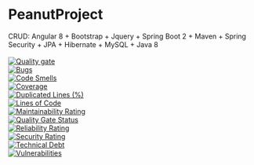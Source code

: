 # PeanutProject
CRUD: Angular 8 + Bootstrap + Jquery + Spring Boot 2 + Maven + Spring Security + JPA + Hibernate + MySQL + Java 8
<br/><br/>
[![Quality gate](https://sonarcloud.io/api/project_badges/quality_gate?project=peanutprojectserver)](https://sonarcloud.io/dashboard?id=peanutprojectserver)
<br/>
[![Bugs](https://sonarcloud.io/api/project_badges/measure?project=peanutprojectserver&metric=bugs)](https://sonarcloud.io/dashboard?id=peanutprojectserver)
<br/>
[![Code Smells](https://sonarcloud.io/api/project_badges/measure?project=peanutprojectserver&metric=code_smells)](https://sonarcloud.io/dashboard?id=peanutprojectserver)
<br/>
[![Coverage](https://sonarcloud.io/api/project_badges/measure?project=peanutprojectserver&metric=coverage)](https://sonarcloud.io/dashboard?id=peanutprojectserver)
<br/>
[![Duplicated Lines (%)](https://sonarcloud.io/api/project_badges/measure?project=peanutprojectserver&metric=duplicated_lines_density)](https://sonarcloud.io/dashboard?id=peanutprojectserver)
<br/>
[![Lines of Code](https://sonarcloud.io/api/project_badges/measure?project=peanutprojectserver&metric=ncloc)](https://sonarcloud.io/dashboard?id=peanutprojectserver)
<br/>
[![Maintainability Rating](https://sonarcloud.io/api/project_badges/measure?project=peanutprojectserver&metric=sqale_rating)](https://sonarcloud.io/dashboard?id=peanutprojectserver)
<br/>
[![Quality Gate Status](https://sonarcloud.io/api/project_badges/measure?project=peanutprojectserver&metric=alert_status)](https://sonarcloud.io/dashboard?id=peanutprojectserver)
<br/>
[![Reliability Rating](https://sonarcloud.io/api/project_badges/measure?project=peanutprojectserver&metric=reliability_rating)](https://sonarcloud.io/dashboard?id=peanutprojectserver)
<br/>
[![Security Rating](https://sonarcloud.io/api/project_badges/measure?project=peanutprojectserver&metric=security_rating)](https://sonarcloud.io/dashboard?id=peanutprojectserver)
<br/>
[![Technical Debt](https://sonarcloud.io/api/project_badges/measure?project=peanutprojectserver&metric=sqale_index)](https://sonarcloud.io/dashboard?id=peanutprojectserver)
<br/>
[![Vulnerabilities](https://sonarcloud.io/api/project_badges/measure?project=peanutprojectserver&metric=vulnerabilities)](https://sonarcloud.io/dashboard?id=peanutprojectserver)
